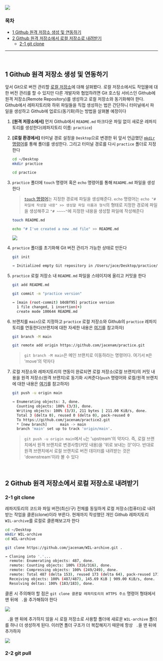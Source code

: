 <img src="https://ifh.cc/g/Y4tH2V.png" style="max-width: 100%" align="center">

### 목차
- [1 Github 원격 저장소 생성 및 연동하기](#1-Github-원격-저장소-생성-및-연동하기)
- [2 Github 원격 저장소에서 로컬 저장소로 내려받기](#2-Github-원격-저장소에서-로컬-저장소로-내려받기)
  - [2-1 git clone](#2-1-git-clone)

***

<br>

## 1 Github 원격 저장소 생성 및 연동하기
앞서 Git으로 버전 관리할 [로컬 저장소](https://github.com/jacenam/WIL-archive/blob/main/Git/Git%20%EC%B4%88%EA%B8%B0%20%EC%84%A4%EC%A0%95%20%EB%B0%8F%20%EA%B8%B0%EC%B4%88%20%EB%AA%85%EB%A0%B9%EC%96%B4(feat.%20%EB%A1%9C%EC%BB%AC%20%EC%A0%80%EC%9E%A5%EC%86%8C).md#4-%EB%A1%9C%EC%BB%AC-%EC%A0%80%EC%9E%A5%EC%86%8C-%EC%83%9D%EC%84%B1-%EB%B0%8F-%EC%BB%A4%EB%B0%8B)에 대해 살펴봤다. 로컬 저장소에서도 작업물에 대한 버전 관리를 할 수 있지만 다른 개발자와 협업하려면 Git 호스팅 서비스인 Github에 원격 저장소(Remote Repository)를 생성하고 로컬 저장소와 동기화해야 한다. Github에서 레파지토리와 하위 파일들을 직접 생성하는 법은 간단하니 터미널에서 파일을 생성하고 Github에 업로드(동기화)하는 방법을 살펴볼 예정이다

1. **[원격 저장소에서]** 먼저 Github에서 `README.md` 마크다운 파일 없이 새로운 레파지토리를 생성한다(레파지토리 이름: `practice`)

2. **[로컬 환경에서]** 터미널 경로 설정을 `Desktop`으로 변경한 뒤 앞서 언급했던 [`mkdir` 명령어](https://github.com/jacenam/WIL-archive/blob/main/Git/Git%20%EC%B4%88%EA%B8%B0%20%EC%84%A4%EC%A0%95%20%EB%B0%8F%20%EA%B8%B0%EC%B4%88%20%EB%AA%85%EB%A0%B9%EC%96%B4(feat.%20%EB%A1%9C%EC%BB%AC%20%EC%A0%80%EC%9E%A5%EC%86%8C).md#4-%EB%A1%9C%EC%BB%AC-%EC%A0%80%EC%9E%A5%EC%86%8C-%EC%83%9D%EC%84%B1-%EB%B0%8F-%EC%BB%A4%EB%B0%8B)를 통해 폴더를 생성한다. 그리고 터미널 경로를 다시 `practice` 폴더로 지정한다

    ```bash
    cd ~/Desktop
    mkdir practice
    
    cd practice
    ```

3. `practice` 폴더에 `touch` 명령어 혹은 `echo` 명령어를 통해 `README.md` 파일을 생성한다

    > [`touch` 명령어](https://github.com/jacenam/WIL-archive/blob/main/Git/Git%20%EC%B4%88%EA%B8%B0%20%EC%84%A4%EC%A0%95%20%EB%B0%8F%20%EA%B8%B0%EC%B4%88%20%EB%AA%85%EB%A0%B9%EC%96%B4(feat.%20%EB%A1%9C%EC%BB%AC%20%EC%A0%80%EC%9E%A5%EC%86%8C).md#4-2-%EB%A1%9C%EC%BB%AC-%EC%A0%80%EC%9E%A5%EC%86%8C%EC%97%90-%EC%BB%A4%EB%B0%8B%ED%95%98%EA%B8%B0)는 지정한 경로에 파일을 생성해준다. `echo` 명령어는 `echo "# 파일에 작성할 내용" >> 생성할 파일 이름과 형식`의 형태로 지정한 경로에 파일을 생성해주고 `"# ~~~~"`에 지정한 내용을 생성할 파일에 작성해준다

    ```bash 
    touch README.md
    
    echo "# I've created a new .md file" >> README.md
    ```
    
    <img src="https://ifh.cc/g/MLqjWV.png" style="max-width: 100%" align="center">    

4. `practice` 폴더를 초기화해 Git 버전 관리가 가능한 상태로 만든다

    ```bash
    git init
    
    → Initialized empty Git repository in /Users/jace/Desktop/practice/.git/
    ```    

5. `practice` 로컬 저장소 내 `README.md` 파일을 스테이지에 올리고 커밋을 한다

    ```bash
    git add README.md
    
    git commit -m "practice version"
    
    → [main (root-commit) b0d8f95] practice version
      1 file changed, 1 insertion(+)
      create mode 100644 README.md
    ```
    
6. 브랜치를 `main`으로 지정하고 `practice` 로컬 저장소와 Github의 `practice` 레파지토리를 연동한다(브랜치에 대한 자세한 내용은 [여기]()를 참고하자)

    ```bash 
    git branch -M main
    
    git remote add origin https://github.com/jacenam/practice.git
    ```
    
    > `git branch -M main`은 메인 브랜치로 이동하라는 명령어다. 여기서 `M`은 'move'의 약자다

7. 로컬 저장소와 레파지토리의 연동이 완료되면 로컬 저장소(로컬 브랜치)의 커밋 내용을 원격 저장소(원격 브랜치)로 동기화 시켜준다(`push` 명령어와 로컬/원격 브랜치에 대한 내용은 [여기]()를 참고하자)

    ```bash
    git push -u origin main
    
    → Enumerating objects: 3, done.
      Counting objects: 100% (3/3), done.
      Writing objects: 100% (3/3), 211 bytes | 211.00 KiB/s, done.
      Total 3 (delta 0), reused 0 (delta 0), pack-reused 0
      To https://github.com/jacenam/practice2.git
      * [new branch]      main -> main
      branch 'main' set up to track 'origin/main'.
    ```
    
    > `git push -u origin main`에서 `u`는 'upstream'의 약자다. 즉, 로컬 브랜치에서 원격 브랜치로 변경사항(커밋 내용)을 '위로 보내는 것'이다. 반대로 원격 브랜치에서 로컬 브랜치로 버전 데이터를 내려받는 것은 'downstream'이라 볼 수 있다

<br>

## 2 Github 원격 저장소에서 로컬 저장소로 내려받기
### 2-1 git clone
레파지토리의 코드와 파일 버전(최신/구) 전체를 동일하게 로컬 저장소(컴퓨터)로 내려받는 작업을 클론(clone)이라 부른다. 현재까지 작성했던 개인 Github 레파지토리 `WIL-archive`를 로컬로 클론해보고자 한다

```bash 
cd ~/Desktop
mkdir WIL-archive
cd WIL-archive

git clone https://github.com/jacenam/WIL-archive.git .

→ Cloning into '.'...
  remote: Enumerating objects: 487, done.
  remote: Counting objects: 100% (316/316), done.
  remote: Compressing objects: 100% (249/249), done.
  remote: Total 487 (delta 153), reused 173 (delta 64), pack-reused 171
  Receiving objects: 100% (487/487), 145.69 KiB | 909.00 KiB/s, done.
  Resolving deltas: 100% (183/183), done.
```

클론 시 주의해야 할 점은 `git clone 클론할 레파지토리의 HTTPS 주소` 명령어 형태에서 맨 뒤에 ` .`을 추가해줘야 한다 

<img src="https://ifh.cc/g/Fcfl59.png" style="max-width: 100%" align="center">

` .`을 맨 뒤에 추가하지 않을 시 로컬 저장소로 사용할 폴더에 새로운 `WIL-archive` 폴더를 하나 더 생성하게 된다. 이러면 폴더 구조가 더 복잡해지기 때문에 항상 ` .`을 맨 뒤에 추가하자

<img src="https://ifh.cc/g/DpzsRn.png" style="max-width: 100%" align="center">

### 2-2 git pull

